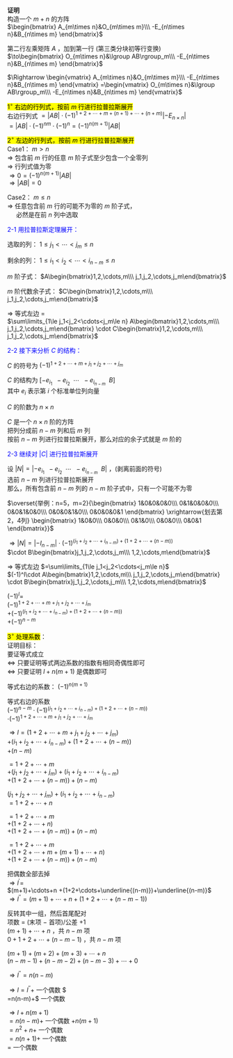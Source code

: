 **证明**    
构造一个 $m+n$ 的方阵    
 $\begin{bmatrix}    
A_{m\times n}&O_{m\times m}\\\     
-E_{n\times n}&B_{n\times m}    
\end{bmatrix}$     
    
第二行左乘矩阵 $A$ ，加到第一行 (第三类分块初等行变换)    
 $\to\begin{bmatrix}    
O_{m\times n}&\lgroup AB\rgroup_m\\\     
-E_{n\times n}&B_{n\times m}    
\end{bmatrix}$     
    
 $\Rightarrow    
\begin{vmatrix}    
A_{m\times n}&O_{m\times m}\\\     
-E_{n\times n}&B_{n\times m}    
\end{vmatrix}    
=\begin{vmatrix}    
O_{m\times n}&\lgroup AB\rgroup_m\\\     
-E_{n\times n}&B_{n\times m}    
\end{vmatrix}$     
    
<mark> $1^\circ$  右边的行列式，按前 $m$ 行进行拉普拉斯展开</mark>    
右边行列式 $=|AB|\cdot(-1)^{1+2+\cdots+m+(n+1)+\cdots+(n+m)}|-E_{n\times n}|$     
 $=|AB|\cdot(-1)^{nm}\cdot(-1)^n    
=(-1)^{n(m+1)}|AB|$     
    
<mark> $2^\circ$  左边的行列式，按前 $m$ 行进行拉普拉斯展开</mark>    
Case1：  $m>n$     
 $\Rightarrow$ 包含前 $m$ 行的任意 $m$ 阶子式至少包含一个全零列    
 $\Rightarrow$ 行列式值为零    
 $\Rightarrow0=(-1)^{n(m+1)}|AB|$     
 $\Rightarrow|AB|=0$     
    
Case2：  $m\leq n$     
 $\Rightarrow$ 任意包含前 $m$ 行的可能不为零的 $m$ 阶子式，    
 $\quad$ 必然是在前 $n$ 列中选取    
    
<font color=blue>2-1 用拉普拉斯定理展开：</font>    
    
选取的列： $1\le j_1<\cdots<j_m\le n$     
    
剩余的列： $1\le i_1<i_2<\cdots<i_{n-m}\le n$     
    
 $m$ 阶子式： $A\begin{bmatrix}1,2,\cdots,m\\\ j_1,j_2,\cdots,j_m\end{bmatrix}$     
    
 $m$ 阶代数余子式： $C\begin{bmatrix}1,2,\cdots,m\\\ j_1,j_2,\cdots,j_m\end{bmatrix}$     
    
 $\Rightarrow$ 等式左边 $=$     
 $\sum\limits_{1\le j_1<j_2<\cdots<j_m\le n}    
A\begin{bmatrix}1,2,\cdots,m\\\ j_1,j_2,\cdots,j_m\end{bmatrix}    
\cdot C\begin{bmatrix}1,2,\cdots,m\\\ j_1,j_2,\cdots,j_m\end{bmatrix}$     
    
<font color=blue>2-2 接下来分析 $C$ 的结构：</font>    
    
 $C$ 的符号为 $(-1)^{1+2+\cdots+m+j_1+j_2    
+\cdots+j_m}$     
    
 $C$ 的结构为 $[-e_{i_1}\enspace -e_{i_2}\enspace    
\cdots\enspace -e_{i_{n-m}}\enspace B]$     
其中 $e_i$ 表示第 $i$ 个标准单位列向量    
    
 $C$ 的阶数为 $n\times n$     
    
 $C$ 是一个 $n\times n$ 阶的方阵    
把列分成前 $n-m$ 列和后 $m$ 列    
按前 $n-m$ 列进行拉普拉斯展开，那么对应的余子式就是 $m$ 阶的    
    
<font color=blue>2-3 继续对 $|C|$ 进行拉普拉斯展开</font>    
    
设 $|N|=|-e_{i_1}\enspace -e_{i_2}\enspace    
\cdots\enspace -e_{i_{n-m}}\enspace B|$ ，(剥离前面的符号)    
选前 $n-m$ 列进行拉普拉斯展开    
那么，所有包含前 $n-m$ 列的 $n-m$ 阶子式中，只有一个可能不为零    
    
 $\overset{举例：n=5，m=2}{\begin{bmatrix}    
1&0&0&0&0\\\     
0&1&0&0&0\\\     
0&0&1&0&0\\\     
0&0&0&1&0\\\     
0&0&0&0&1    
\end{bmatrix}    
\xrightarrow{划去第2，4列}    
\begin{bmatrix}    
1&0&0\\\     
0&0&0\\\     
0&1&0\\\     
0&0&0\\\     
0&0&1    
\end{bmatrix}}$     
    
 $\Rightarrow|N|=|-I_{n-m}|\cdot (-1)^{(i_1+i_2+\cdots+i_{n-m})+(1+2+\cdots+(n-m))}$     
 $\cdot B\begin{bmatrix}j_1,j_2,\cdots,j_m\\\ 1,2,\cdots,m\end{bmatrix}$     
    
 $\Rightarrow$ 等式左边 $=\sum\limits_{1\le j_1<j_2<\cdots<j_m\le n}$     
 $(-1)^l\cdot     
A\begin{bmatrix}1,2,\cdots,m\\\ j_1,j_2,\cdots,j_m\end{bmatrix}    
\cdot B\begin{bmatrix}j_1,j_2,\cdots,j_m\\\ 1,2,\cdots,m\end{bmatrix}$     
    
 $(-1)^l=$     
 $(-1)^{1+2+\cdots+m+j_1+j_2+\cdots+j_m}$     
 $+(-1)^{(i_1+i_2+\cdots+i_{n-m})+(1+2+\cdots    
+(n-m))}$     
 $+(-1)^{n-m}$     
    
<mark> $3^\circ$ 处理系数</mark>：    
证明目标：    
要证等式成立    
 $\Leftrightarrow$ 只要证明等式两边系数的指数有相同奇偶性即可    
 $\Leftrightarrow$ 只要证明 $l+n(m+1)$ 是偶数即可    
    
等式右边的系数： $(-1)^{n(m+1)}$     
    
等式右边的系数    
 $(-1)^{n-m}\cdot    
(-1)^{(i_1+i_2+\cdots+i_{n-m})+(1+2+\cdots+(n-m))}$     
 $\cdot(-1)^{1+2+\cdots+m+j_1+j_2+\cdots+j_m}$     
    
 $\Rightarrow l=(1+2+\cdots+m+j_1+j_2+\cdots+j_m)$     
 $+(i_1+i_2+\cdots+i_{n-m})+(1+2+\cdots+(n-m))$     
 $+(n-m)$     
    
 $=1+2+\cdots+m$     
 $+(j_1+j_2+\cdots+j_m)+(i_1+i_2+\cdots+i_{n-m})$     
 $+(1+2+\cdots+(n-m))+(n-m)$     
    
 $(j_1+j_2+\cdots+j_m)+(i_1+i_2+\cdots+i_{n-m})$     
 $=1+2+\cdots+n$     
    
 $=1+2+\cdots+m$     
 $+(1+2+\cdots+n)$     
 $+(1+2+\cdots+(n-m))+(n-m)$     
    
 $=1+2+\cdots+m$     
 $+(1+2+\cdots+m+(m+1)+\cdots+n)$     
 $+(1+2+\cdots+(n-m))+(n-m)$     
    
把偶数全部去掉    
 $\Rightarrow l^\prime=$     
 $(m+1)+\cdots+n    
+(1+2+\cdots+\underline{(n-m)})+\underline{(n-m)}$     
 $\Rightarrow l^{\prime\prime}=(m+1)+\cdots+n    
+(1+2+\cdots+(n-m-1))$     
    
反转其中一组，然后首尾配对    
项数 $=$ (末项 $-$ 首项)/公差 $+1$     
 $(m+1)+\cdots+n$ ，共 $n-m$ 项    
 $0+1+2+\cdots+(n-m-1)$ ，共 $n-m$ 项    
    
 $(m+1)+(m+2)+(m+3)+\cdots+n$     
 $(n-m-1)+(n-m-2)+(n-m-3)+\cdots+0$     
    
 $\Rightarrow l^{\prime\prime}=n(n-m)$     
    
 $\Rightarrow l=l^{\prime\prime}+$ 一个偶数 $    
=n(n-m)+$ 一个偶数    
    
 $\Rightarrow l+n(m+1)$     
 $=n(n-m)+$ 一个偶数 $+n(m+1)$     
 $=n^2+n+$ 一个偶数    
 $=n(n+1)+$ 一个偶数    
 $=$ 一个偶数    

